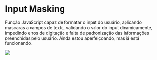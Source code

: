# Input Masking

Função JavaScript capaz de formatar o input do usuário, aplicando mascaras a campos de texto, validando o valor do input dinamicamente, impedindo erros de digitação e falta de padronização das informações preenchidas pelo usuário. Ainda estou aperfeiçoando, mas já está funcionando.

<img src="images/run.gif">

